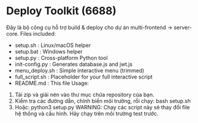 # Deploy Toolkit (6688)
Đây là bộ công cụ hỗ trợ build & deploy cho dự án multi-frontend -> server-core.
Files included:
- setup.sh        : Linux/macOS helper
- setup.bat       : Windows helper
- setup.py        : Cross-platform Python tool
- init-config.py  : Generates database.js and jwt.js
- menu_deploy.sh  : Simple interactive menu (trimmed)
- full_script.sh  : Placeholder for your full interactive script
- README.md       : This file
Usage:
1. Tải zip và giải nén vào thư mục chứa repository của bạn.
2. Kiểm tra các đường dẫn, chỉnh biến môi trường, rồi chạy:
   bash setup.sh
3. Hoặc: python3 setup.py
WARNING: Chạy các script này sẽ thay đổi file hệ thống và cấu hình. Hãy chạy trên môi trường test trước.
